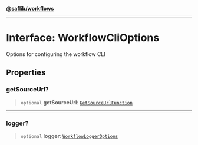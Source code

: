 [**@saflib/workflows**](../index.md)

---

# Interface: WorkflowCliOptions

Options for configuring the workflow CLI

## Properties

### getSourceUrl?

> `optional` **getSourceUrl**: [`GetSourceUrlFunction`](../type-aliases/GetSourceUrlFunction.md)

---

### logger?

> `optional` **logger**: [`WorkflowLoggerOptions`](WorkflowLoggerOptions.md)

